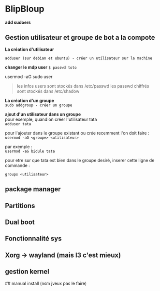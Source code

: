 # BlipBloup  

**add sudoers**




## Gestion utilisateur et groupe de bot a la compote 

**La création d'utilisateur**  

`adduser (sur debian et ubuntu) - créer un utilisateur sur la machine`  


**changer le mdp user**
`$ passwd toto`  

usermod -aG sudo user <!-- ajoute user au groupe sudo --->

> les infos users sont stockés dans /etc/passwd
> les passwd chiffrés sont stockés dans /etc/shadow

**La création d'un groupe**  
`sudo addgroup - créer un groupe`  

**ajout d'un utilisateur dans un groupe**  
pour exemple, quand on créer l'utilisateur tata  
`adduser tata`  

pour l'ajouter dans le groupe existant ou crée recemment l'on doit faire :
`usermod -aG <groupe> <utilisateur>`  

par exemple :  
`usermod -aG bidule tata`  

pour etre sur que tata est bien dans le groupe desiré, inserer cette ligne de commande :  

`groups <utilisateur>`  





## package manager


## Partitions


## Dual boot


## Fonctionnalité sys


## Xorg -> wayland (mais I3 c'est mieux)


## gestion kernel


## manual install (nsm jveux pas le faire)


